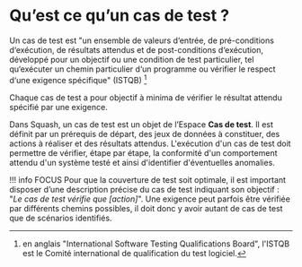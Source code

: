 # Qu’est ce qu’un cas de test ?

Un cas de test est "un ensemble de valeurs d‘entrée, de pré-conditions d‘exécution, de résultats attendus et de post-conditions d‘exécution, développé pour un objectif ou une condition de test particulier, tel qu‘exécuter un chemin particulier d‘un programme ou vérifier le respect d‘une exigence spécifique" (ISTQB) [^1]

Chaque cas de test a pour objectif à minima de vérifier le résultat attendu spécifié par une exigence.

Dans Squash, un cas de test est un objet de l’Espace **Cas de test**. Il est définit par un prérequis de départ, des jeux de données à constituer, des actions à réaliser et des résultats attendus. L'exécution d'un cas de test doit permettre de vérifier, étape par étape, la conformité d'un comportement attendu d'un système testé et ainsi d'identifier d'éventuelles anomalies. 

!!! info FOCUS
    Pour que la couverture de test soit optimale, il est important disposer d’une description précise du cas de test indiquant son objectif : "*Le cas de test vérifie que [action]*". Une exigence peut parfois être vérifiée par différents chemins possibles, il doit donc y avoir autant de cas de test que de scénarios identifiés.

[^1]: en anglais "International Software Testing Qualifications Board", l'ISTQB est le Comité international de qualification du test logiciel.
<!--stackedit_data:
eyJoaXN0b3J5IjpbMTA4ODc4Mjk0MCwxOTI2NjY0Njc0LDY5OD
YwNDE5MSwtMzg3MDQ5NDMxLDExMDU3Nzk5MDcsLTIxMzU1MzE0
MjEsMTM1OTE3ODMyLC0xMjAzOTYzOTM4LC0xNjk3NjA0MTI0LC
0xMzI1NjU3NjgyLDIxNDA3MDgyMSwtMTMxNjUyNTc3MywyODc1
Nzk1NzAsLTQ1NDA4Mzc3NSwxNjc1MzIxNjg4LC0xNTU2ODI4Nj
AyLDE1MTA2NTYwNjUsLTkyOTE4Njc3M119
-->
